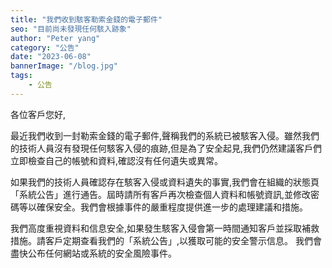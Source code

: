 ```yaml
---
title: "我們收到駭客勒索金錢的電子郵件"
seo: "目前尚未發現任何駭入跡象"
author: "Peter yang"
category: "公告"
date: "2023-06-08"
bannerImage: "/blog.jpg"
tags:
    - 公告
---
```


各位客戶您好,  

最近我們收到一封勒索金錢的電子郵件,聲稱我們的系統已被駭客入侵。雖然我們的技術人員沒有發現任何駭客入侵的痕跡,但是為了安全起見,我們仍然建議客戶們立即檢查自己的帳號和資料,確認沒有任何遺失或異常。  



如果我們的技術人員確認存在駭客入侵或資料遺失的事實,我們會在組織的狀態頁「系統公告」進行通告。屆時請所有客戶再次檢查個人資料和帳號資訊,並修改密碼等以確保安全。我們會根據事件的嚴重程度提供進一步的處理建議和措施。  

我們高度重視資料和信息安全,如果發生駭客入侵會第一時間通知客戶並採取補救措施。請客戶定期查看我們的「系統公告」,以獲取可能的安全警示信息。 我們會盡快公布任何網站或系統的安全風險事件。

